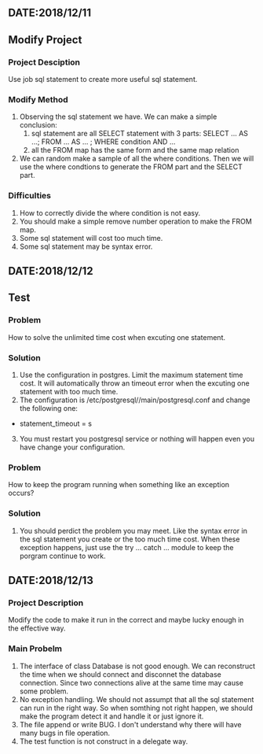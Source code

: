 ## DATE:2018/12/11
## Modify Project
### Project Desciption
Use job sql statement to create more useful sql statement.
### Modify Method
1. Observing the sql statement we have. We can make a simple conclusion:
   1. sql statement are all SELECT statement with 3 parts: SELECT ... AS ...; FROM ... AS ... ; WHERE condition AND ...
   2. all the FROM map has the same form and the same map relation
2. We can random make a sample of all the where conditions. Then we will use the where condtions to generate the FROM part and the SELECT part.
### Difficulties
1. How to correctly divide the where condition is not easy.
2. You should make a simple remove number operation to make the FROM map.
3. Some sql statement will cost too much time.
4. Some sql statement may be syntax error.

## DATE:2018/12/12
## Test
### Problem
How to solve the unlimited time cost when excuting one statement.

### Solution
1. Use the configuration in postgres. Limit the maximum statement time cost. It will automatically throw an timeout error when the excuting one statement with too much time.
2. The configuration is /etc/postgresql/<version>/main/postgresql.conf and change the following one:
- statement_timeout = <need>s
3. You must restart you postgresql service or nothing will happen even you have change your configuration. 

### Problem
How to keep the program running when something like an exception occurs?

### Solution
1. You should perdict the problem you may meet. Like the syntax error in the sql statement you create or the too much time cost. When these exception happens, just use the try ... catch ... module to keep the porgram continue to work.

## DATE:2018/12/13

### Project Description
Modify the code to make it run in the correct and maybe lucky enough in the effective way.

### Main Probelm
1. The interface of class Database is not good enough. We can reconstruct the time when we should connect and disconnet the database connection. Since two connections alive at the same time may cause some problem.
2. No exception handling. We should not assumpt that all the sql statement can run in the right way. So when somthing not right happen, we should make the program detect it and handle it or just ignore it.
3. The file append or write BUG. I don't understand why there will have many bugs in file operation.
4. The test function is not construct in a delegate way.

 